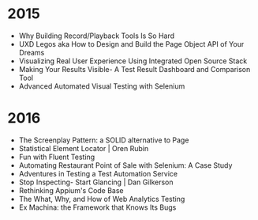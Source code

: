 
# 2015

- Why Building Record/Playback Tools Is So Hard
- UXD Legos aka How to Design and Build the Page Object API of Your Dreams 
- Visualizing Real User Experience Using Integrated Open Source Stack
- Making Your Results Visible-  A Test Result Dashboard and Comparison Tool
- Advanced Automated Visual Testing with Selenium

# 2016

- The Screenplay Pattern: a SOLID alternative to Page
- Statistical Element Locator | Oren Rubin
- Fun with Fluent Testing 
- Automating Restaurant Point of Sale with Selenium: A Case Study
- Adventures in Testing a Test Automation Service 
- Stop Inspecting- Start Glancing | Dan Gilkerson
- Rethinking Appium's Code Base
- The What, Why, and How of Web Analytics Testing 
- Ex Machina: the Framework that Knows Its Bugs